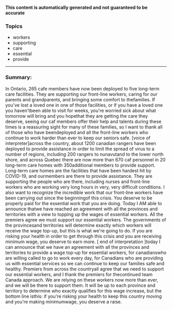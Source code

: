 **This content is automatically generated and not guaranteed to be accurate**

### Topics

- workers
- supporting
- care
- essential
- provide

---

### Summary:


In Ontario, 265 cafe members have now been deployed to five long-term care facilities.
They are supporting our front-line workers, caring for our parents and grandparents, and bringing some comfort to thefamilies.
If you've lost a loved one in one of those facilities, or if you have a loved one you haven'tbeen able to visit for weeks, you're worried sick about what tomorrow will bring and you hopethat they are getting the care they deserve, seeing our caf members offer their help and talents during these times is a reassuring sight for many of these families, so I want to thank all of those who have beendeployed and all the front-line workers who continue to work harder than ever to keep our seniors safe.
[voice of interpreter]across the country, about 1200 canadian rangers have been deployed to provide assistance in order to limit the spread of virus to a number of regions, including 200 rangers to nunavutand to the lower north shore, and across Quebec there are now more than 670 caf personnel in 20 long-term care homes with 350additional members to provide support.
Long-term care homes are the facilities that have been hardest hit by COVID-19, and ourmembers are there to provide assistance.
They are supporting the people who are there, including nurses and front-line workers who are working very long hours in very, very difficult conditions.
I also want to recognize the incredible work that our front-line workers have been carrying out since the beginningof this crisis.
You deserve to be properly paid for the essential work that you are doing.
Today I AM able to announce thatwe have reached an agreement with all the provinces and territories with a view to topping up the wages of essential workers.
All the premiers agree we must support our essential workers.
The governments of the provincesand territories will determine exactly which workers will receive the wage top-up, but this is what we're going to do. If you are risking your health in order to get through this crisis and you are receiving minimum wage, you deserve to earn more.
[ end of interpretation ]today I can announce that we have an agreement with all the provinces and territories to provide a wage top-up for essential workers, for canadianswho are willing called to go to work every day, for Canadians who are providing us with essential services so we can continue to keep our families safe and healthy.
Premiers from across the countryall agree that we need to support our essential workers, and I thank the premiers for thecontinued team Canada approach.
We are relying on these workers now more than ever, and we will be there to support them.
It will be up to each province and territory to determine who exactly qualifies for this wage increase, but the bottom line isthis: if you're risking your health to keep this country moving and you're making minimumwage, you deserve a raise.